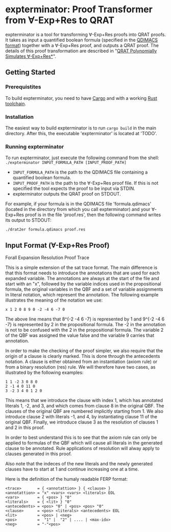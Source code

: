# expterminator: Proof Transformer from ∀-Exp+Res to QRAT

expterminator is a tool for transforming ∀-Exp+Res proofs into QRAT proofs.
It takes as input a quantified boolean formula (specified in the [QDIMACS format](http://www.qbflib.org/qdimacs.html)) together with a ∀-Exp+Res proof, and outputs a QRAT proof.
The details of this proof transformation are described in "[QRAT Polynomially Simulates ∀-Exp+Res*](https://benjaminkiesl.github.io/publications/qrat_simulates_forall_exp_res_kiesl_seidl.pdf)".

## Getting Started

### Prerequistites

To build expterminator, you need to have [Cargo](https://github.com/rust-lang/cargo/) and with a working [Rust toolchain](https://github.com/rust-lang/rust).

### Installation

The easiest way to build expterminator is to run `cargo build` in the main directory. After this, the executable 'expterminator' is located at 'TODO'.

### Running expterminator

To run expterminator, just execute the following command from the shell:
```./expterminator INPUT_FORMULA_PATH [INPUT_PROOF_PATH]```

* `INPUT_FORMULA_PATH` is the path to the QDIMACS file containing a quantified boolean formula.
* `INPUT_PROOF_PATH` is the path to the ∀-Exp+Res proof file.
If this is not specified the tool expects the proof to be input via STDIN.
* expterminator outputs the QRAT proof on STDOUT.

For example, if your formula is in the QDIMACS file 'formula.qdimacs' (located in the directory from which you call expterminator) and your ∀-Exp+Res proof is in the file 'proof.res', then the following command writes its output to STDOUT:

```./drat2er formula.qdimacs proof.res```

## Input Format (∀-Exp+Res Proof)

Forall Expansion Resolution Proof Trace

This is a simple extension of the sat trace format. The main difference is that
this format needs to introduce the annotations that are used for each expanded
variable. The annotations are always at the start of the file and start with an
"x", followed by the variable indices used in the propositional formula, the
original variables in the QBF and a set of variable assignments in literal
notation, which represent the annotation. The following example illustrates the
meaning of the notation we use:

`x 1 2 0 8 9 0 -2 -4 6 -7 0`

The above line means that 8^{-2 -4 6 -7} is represented by 1 and 9^{-2 -4 6 -7}
is represented by 2 in the propositional formula. The -2 in the annotation is
not to be confused with the 2 in the propositional formula. The variable 2 of
the QBF was assigned the value false and the variable 9 carries that annotation.

In order to make the checking of the proof simpler, we also require that the
origin of a clause is clearly marked. This is done through the antecedents
notation. A clause is either obtained from an instantiation (axiom rule) or
from a binary resolution (res) rule. We will therefore have two cases, as
illustrated by the following examples:

```
1 1 -2 3 0 8 0
2 -1 4 0 11 0
3 -2 3 4 0 1 2 0
```

This means that we introduce the clause with index 1, which has annotated
literals 1, -2, and 3, and which comes from clause 8 in the original QBF.
The clauses of the original QBF are numbered implicitly starting from 1.
We also introduce clause 2 with literals -1, and 4, by instantiating clause 11
of the original QBF. Finally, we introduce clause 3 as the resolution of
clauses 1 and 2 in this proof.

In order to best understand this is to see that the axiom rule can only be
applied to formulas of the QBF which will cause all literals in the generated
clause to be annotated. Rule applications of resolution will alway apply to
clauses generated in this proof.

Also note that the indeces of the new literals and the newly generated clauses
have to start at 1 and continue increasing one at a time.

Here is the definition of the humaly readable FERP format:

```
<trace>       = { <annotattion> } { <clause> }
<annotattion> = "x" <vars> <vars> <literals> EOL
<vars>        = { <pos> } "0"
<literals>    = { <lit> } "0"
<antecedents> = <pos> "0" | <pos> <pos> "0"
<clause>      = <pos> <literals> <antecedents> EOL
<lit>         = <pos> | <neg>
<pos>         =  "1" |  "2" | .... | <max-idx>
<neg>         = "-"<pos>
```
